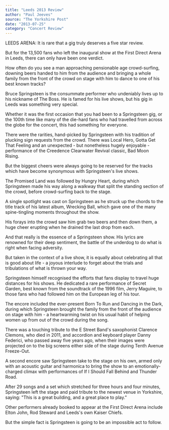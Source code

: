 ```yaml
---
title: "Leeds 2013 Review"
author: "Paul Jeeves"
source: "The Yorkshire Post"
date: "2013-07-25"
category: "Concert Review"
---
```


LEEDS ARENA: It is rare that a gig truly deserves a five star review.

But for the 13,500 fans who left the inaugural show at the First Direct Arena in Leeds, there can only have been one verdict.

How often do you see a man approaching pensionable age crowd-surfing, downing beers handed to him from the audience and bringing a whole family from the front of the crowd on stage with him to dance to one of his best known tracks?

Bruce Springsteen is the consummate performer who undeniably lives up to his nickname of The Boss. He is famed for his live shows, but his gig in Leeds was something very special.

Whether it was the first occasion that you had been to a Springsteen gig, or the 100th time like many of the die-hard fans who had travelled from across the globe for the concert, this had something for everyone.

There were the rarities, hand-picked by Springsteen with his tradition of plucking sign requests from the crowd. There was Local Hero, Gotta Get That Feeling and an unexpected - but nonetheless hugely enjoyable - performance of the Creedence Clearwater Revival classic, Bad Moon Rising.

But the biggest cheers were always going to be reserved for the tracks which have become synonymous with Springsteen's live shows.

The Promised Land was followed by Hungry Heart, during which Springsteen made his way along a walkway that split the standing section of the crowd, before crowd-surfing back to the stage.

A single spotlight was cast on Springsteen as he struck up the chords to the title track of his latest album, Wrecking Ball, which gave one of the many spine-tingling moments throughout the show.

His forays into the crowd saw him grab two beers and then down them, a huge cheer erupting when he drained the last drop from each.

And that really is the essence of a Springsteen show. His lyrics are renowned for their deep sentiment, the battle of the underdog to do what is right when facing adversity.

But taken in the context of a live show, it is equally about celebrating all that is good about life - a joyous interlude to forget about the trials and tribulations of what is thrown your way.

Springsteen himself recognised the efforts that fans display to travel huge distances for his shows. He dedicated a rare performance of Secret Garden, best known from the soundtrack of the 1996 film, Jerry Maguire, to those fans who had followed him on the European leg of his tour.

The encore included the ever-present Born To Run and Dancing in the Dark, during which Springsteen brought the family from the front of the audience on stage with him - a heartwarming twist on his usual habit of helping women up from out of the crowd during the song.

There was a touching tribute to the E Street Band's saxophonist Clarence Clemons, who died in 2011, and accordion and keyboard player Danny Federici, who passed away five years ago, when their images were projected on to the big screens either side of the stage during Tenth Avenue Freeze-Out.

A second encore saw Springsteen take to the stage on his own, armed only with an acoustic guitar and harmonica to bring the show to an emotionally-charged climax with performances of If I Should Fall Behind and Thunder Road.

After 29 songs and a set which stretched for three hours and four minutes, Springsteen left the stage and paid tribute to the newest venue in Yorkshire, saying: "This is a great building, and a great place to play."

Other performers already booked to appear at the First Direct Arena include Elton John, Rod Steward and Leeds's own Kaiser Chiefs.

But the simple fact is Springsteen is going to be an impossible act to follow.